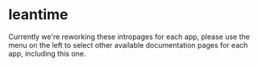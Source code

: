 # leantime

Currently we're reworking these intropages for each app, please use the menu on the left to select other available documentation pages for each app, including this one.
